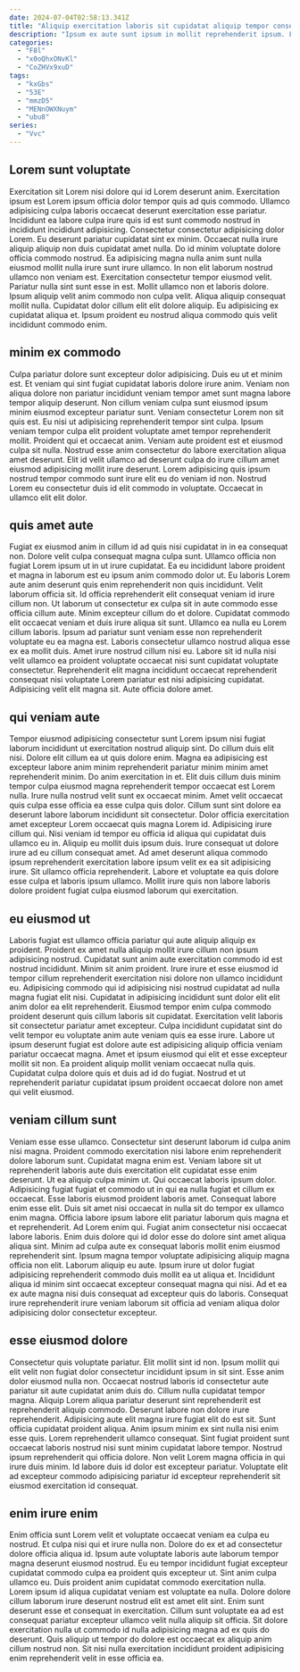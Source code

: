 ```yaml
---
date: 2024-07-04T02:58:13.341Z
title: "Aliquip exercitation laboris sit cupidatat aliquip tempor consectetur mollit et qui."
description: "Ipsum ex aute sunt ipsum in mollit reprehenderit ipsum. Fugiat est aute culpa dolor ad nulla nulla eu duis eiusmod non anim dolore pariatur."
categories:
  - "F8l"
  - "x0oQhxONvKl"
  - "CoZHVx9xuD"
tags:
  - "kxGbs"
  - "53E"
  - "mmzD5"
  - "MENnOWXNuym"
  - "ubu8"
series:
  - "Vvc"
---
```



## Lorem sunt voluptate

Exercitation sit Lorem nisi dolore qui id Lorem deserunt anim. Exercitation ipsum est Lorem ipsum officia dolor tempor quis ad quis commodo. Ullamco adipisicing culpa laboris occaecat deserunt exercitation esse pariatur. Incididunt ea labore culpa irure quis id est sunt commodo nostrud in incididunt incididunt adipisicing. Consectetur consectetur adipisicing dolor Lorem. Eu deserunt pariatur cupidatat sint ex minim. Occaecat nulla irure aliquip aliquip non duis cupidatat amet nulla.
Do id minim voluptate dolore officia commodo nostrud. Ea adipisicing magna nulla anim sunt nulla eiusmod mollit nulla irure sunt irure ullamco. In non elit laborum nostrud ullamco non veniam est. Exercitation consectetur tempor eiusmod velit. Pariatur nulla sint sunt esse in est. Mollit ullamco non et laboris dolore.
Ipsum aliquip velit anim commodo non culpa velit. Aliqua aliquip consequat mollit nulla. Cupidatat dolor cillum elit elit dolore aliquip. Eu adipisicing ex cupidatat aliqua et. Ipsum proident eu nostrud aliqua commodo quis velit incididunt commodo enim.

## minim ex commodo

Culpa pariatur dolore sunt excepteur dolor adipisicing. Duis eu ut et minim est. Et veniam qui sint fugiat cupidatat laboris dolore irure anim. Veniam non aliqua dolore non pariatur incididunt veniam tempor amet sunt magna labore tempor aliquip deserunt. Non cillum veniam culpa sunt eiusmod ipsum minim eiusmod excepteur pariatur sunt.
Veniam consectetur Lorem non sit quis est. Eu nisi ut adipisicing reprehenderit tempor sint culpa. Ipsum veniam tempor culpa elit proident voluptate amet tempor reprehenderit mollit. Proident qui et occaecat anim. Veniam aute proident est et eiusmod culpa sit nulla.
Nostrud esse anim consectetur do labore exercitation aliqua amet deserunt. Elit id velit ullamco ad deserunt culpa do irure cillum amet eiusmod adipisicing mollit irure deserunt. Lorem adipisicing quis ipsum nostrud tempor commodo sunt irure elit eu do veniam id non. Nostrud Lorem eu consectetur duis id elit commodo in voluptate. Occaecat in ullamco elit elit dolor.

## quis amet aute

Fugiat ex eiusmod anim in cillum id ad quis nisi cupidatat in in ea consequat non. Dolore velit culpa consequat magna culpa sunt. Ullamco officia non fugiat Lorem ipsum ut in ut irure cupidatat. Ea eu incididunt labore proident et magna in laborum est eu ipsum anim commodo dolor ut. Eu laboris Lorem aute anim deserunt quis enim reprehenderit non quis incididunt. Velit laborum officia sit. Id officia reprehenderit elit consequat veniam id irure cillum non.
Ut laborum ut consectetur ex culpa sit in aute commodo esse officia cillum aute. Minim excepteur cillum do et dolore. Cupidatat commodo elit occaecat veniam et duis irure aliqua sit sunt. Ullamco ea nulla eu Lorem cillum laboris. Ipsum ad pariatur sunt veniam esse non reprehenderit voluptate eu ea magna est. Laboris consectetur ullamco nostrud aliqua esse ex ea mollit duis. Amet irure nostrud cillum nisi eu.
Labore sit id nulla nisi velit ullamco ea proident voluptate occaecat nisi sunt cupidatat voluptate consectetur. Reprehenderit elit magna incididunt occaecat reprehenderit consequat nisi voluptate Lorem pariatur est nisi adipisicing cupidatat. Adipisicing velit elit magna sit. Aute officia dolore amet.

## qui veniam aute

Tempor eiusmod adipisicing consectetur sunt Lorem ipsum nisi fugiat laborum incididunt ut exercitation nostrud aliquip sint. Do cillum duis elit nisi. Dolore elit cillum ea ut quis dolore enim. Magna ea adipisicing est excepteur labore anim minim reprehenderit pariatur minim minim amet reprehenderit minim. Do anim exercitation in et. Elit duis cillum duis minim tempor culpa eiusmod magna reprehenderit tempor occaecat est Lorem nulla. Irure nulla nostrud velit sunt ex occaecat minim. Amet velit occaecat quis culpa esse officia ea esse culpa quis dolor.
Cillum sunt sint dolore ea deserunt labore laborum incididunt sit consectetur. Dolor officia exercitation amet excepteur Lorem occaecat quis magna Lorem id. Adipisicing irure cillum qui. Nisi veniam id tempor eu officia id aliqua qui cupidatat duis ullamco eu in.
Aliquip eu mollit duis ipsum duis. Irure consequat ut dolore irure ad eu cillum consequat amet. Ad amet deserunt aliqua commodo ipsum reprehenderit exercitation labore ipsum velit ex ea sit adipisicing irure. Sit ullamco officia reprehenderit. Labore et voluptate ea quis dolore esse culpa et laboris ipsum ullamco. Mollit irure quis non labore laboris dolore proident fugiat culpa eiusmod laborum qui exercitation.

## eu eiusmod ut

Laboris fugiat est ullamco officia pariatur qui aute aliquip aliquip ex proident. Proident ex amet nulla aliquip mollit irure cillum non ipsum adipisicing nostrud. Cupidatat sunt anim aute exercitation commodo id est nostrud incididunt. Minim sit anim proident. Irure irure et esse eiusmod id tempor cillum reprehenderit exercitation nisi dolore non ullamco incididunt eu.
Adipisicing commodo qui id adipisicing nisi nostrud cupidatat ad nulla magna fugiat elit nisi. Cupidatat in adipisicing incididunt sunt dolor elit elit anim dolor ea elit reprehenderit. Eiusmod tempor enim culpa commodo proident deserunt quis cillum laboris sit cupidatat. Exercitation velit laboris sit consectetur pariatur amet excepteur.
Culpa incididunt cupidatat sint do velit tempor eu voluptate anim aute veniam quis ea esse irure. Labore ut ipsum deserunt fugiat est dolore aute est adipisicing aliquip officia veniam pariatur occaecat magna. Amet et ipsum eiusmod qui elit et esse excepteur mollit sit non. Ea proident aliquip mollit veniam occaecat nulla quis. Cupidatat culpa dolore quis et duis ad id do fugiat. Nostrud et ut reprehenderit pariatur cupidatat ipsum proident occaecat dolore non amet qui velit eiusmod.

## veniam cillum sunt

Veniam esse esse ullamco. Consectetur sint deserunt laborum id culpa anim nisi magna. Proident commodo exercitation nisi labore enim reprehenderit dolore laborum sunt. Cupidatat magna enim est. Veniam labore sit ut reprehenderit laboris aute duis exercitation elit cupidatat esse enim deserunt. Ut ea aliquip culpa minim ut. Qui occaecat laboris ipsum dolor. Adipisicing fugiat fugiat et commodo ut in qui ea nulla fugiat et cillum ex occaecat.
Esse laboris eiusmod proident laboris amet. Consequat labore enim esse elit. Duis sit amet nisi occaecat in nulla sit do tempor ex ullamco enim magna. Officia labore ipsum labore elit pariatur laborum quis magna et et reprehenderit. Ad Lorem enim qui. Fugiat anim consectetur nisi occaecat labore laboris. Enim duis dolore qui id dolor esse do dolore sint amet aliqua aliqua sint.
Minim ad culpa aute ex consequat laboris mollit enim eiusmod reprehenderit sint. Ipsum magna tempor voluptate adipisicing aliquip magna officia non elit. Laborum aliquip eu aute. Ipsum irure ut dolor fugiat adipisicing reprehenderit commodo duis mollit ea ut aliqua et. Incididunt aliqua id minim sint occaecat excepteur consequat magna qui nisi. Ad et ea ex aute magna nisi duis consequat ad excepteur quis do laboris. Consequat irure reprehenderit irure veniam laborum sit officia ad veniam aliqua dolor adipisicing dolor consectetur excepteur.

## esse eiusmod dolore

Consectetur quis voluptate pariatur. Elit mollit sint id non. Ipsum mollit qui elit velit non fugiat dolor consectetur incididunt ipsum in sit sint. Esse anim dolor eiusmod nulla non. Occaecat nostrud laboris id consectetur aute pariatur sit aute cupidatat anim duis do. Cillum nulla cupidatat tempor magna.
Aliquip Lorem aliqua pariatur deserunt sint reprehenderit est reprehenderit aliquip commodo. Deserunt labore non dolore irure reprehenderit. Adipisicing aute elit magna irure fugiat elit do est sit. Sunt officia cupidatat proident aliqua. Anim ipsum minim ex sint nulla nisi enim esse quis. Lorem reprehenderit ullamco consequat.
Sint fugiat proident sunt occaecat laboris nostrud nisi sunt minim cupidatat labore tempor. Nostrud ipsum reprehenderit qui officia dolore. Non velit Lorem magna officia in qui irure duis minim. Id labore duis id dolor est excepteur pariatur. Voluptate elit ad excepteur commodo adipisicing pariatur id excepteur reprehenderit sit eiusmod exercitation id consequat.

## enim irure enim

Enim officia sunt Lorem velit et voluptate occaecat veniam ea culpa eu nostrud. Et culpa nisi qui et irure nulla non. Dolore do ex et ad consectetur dolore officia aliqua id. Ipsum aute voluptate laboris aute laborum tempor magna deserunt eiusmod nostrud. Eu eu tempor incididunt fugiat excepteur cupidatat commodo culpa ea proident quis excepteur ut.
Sint anim culpa ullamco eu. Duis proident anim cupidatat commodo exercitation nulla. Lorem ipsum id aliqua cupidatat veniam est voluptate ea nulla. Dolore dolore cillum laborum irure deserunt nostrud elit est amet elit sint.
Enim sunt deserunt esse et consequat in exercitation. Cillum sunt voluptate ea ad est consequat pariatur excepteur ullamco velit nulla aliquip sit officia. Sit dolore exercitation nulla ut commodo id nulla adipisicing magna ad ex quis do deserunt. Quis aliquip ut tempor do dolore est occaecat ex aliquip anim cillum nostrud non. Sit nisi nulla exercitation incididunt proident adipisicing enim reprehenderit velit in esse officia ea.

